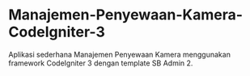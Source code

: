 # Manajemen-Penyewaan-Kamera-CodeIgniter-3
Aplikasi sederhana Manajemen Penyewaan Kamera menggunakan framework CodeIgniter 3 dengan template SB Admin 2.
